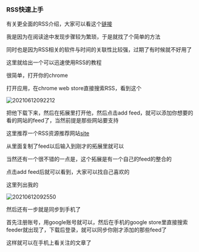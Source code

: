 ### RSS快速上手

有关更全面的RSS介绍，大家可以看这个[链接](https://zhuanlan.zhihu.com/p/349349861)

我是因为在阅读途中发现步骤较为繁琐，于是就找了个简单的方法

同时也是因为RSS相关的软件与时间的关联性比较强，过期了有时候就不好用了

这里就给出一个可以迅速使用RSS的教程

很简单，打开你的chrome

打开应用，在chrome web store直接搜索RSS，看到这个

![20210612092212](https://picsheep.oss-cn-beijing.aliyuncs.com/pic/20210612092212.png)

把他下载下来，然后在拓展里打开他，然后点击add feed，就可以添加你想要的看的网站的feed了，当然前提是那些网站要支持

这里推荐一个RSS资源推荐网站[site](https://rss-source.com/)

从里面复制了feed以后输入到刚才的拓展里就可以

当然还有一个很不错的一点是，这个拓展是有一个自己的feed的整合的

点击add feed后就可以看到，大家可以找自己喜欢的

这里列出我的

![20210612092550](https://picsheep.oss-cn-beijing.aliyuncs.com/pic/20210612092550.png)

然后还有一步就是同步到手机了

首先注册账号，用google账号就可以，然后在手机的google store里直接搜索feeder就出现了，下载后登录，就可以同步你刚才添加的那些feed了

这样就可以在手机上看关注的文章了